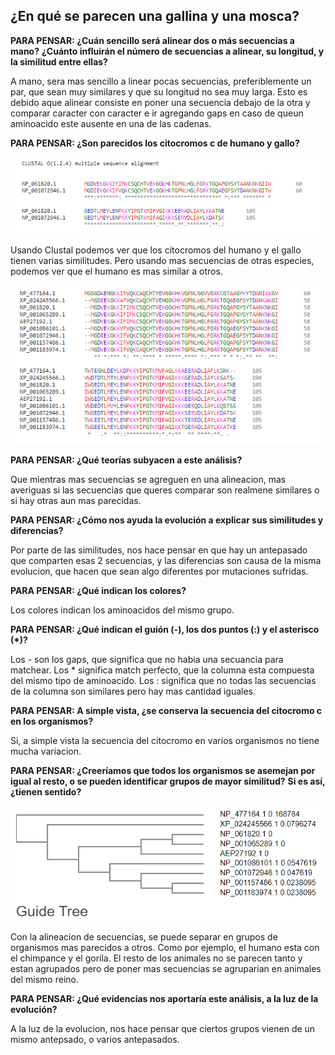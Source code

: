 ## ¿En qué se parecen una gallina y una mosca?

**PARA PENSAR: ¿Cuán sencillo será alinear dos o más secuencias a mano?** 
**¿Cuánto influirán el número de secuencias a alinear, su longitud, y la similitud entre ellas?**

A mano, sera mas sencillo a linear pocas secuencias, preferiblemente un par, que sean muy similares y que su longitud no sea muy larga.
Esto es debido aque alinear consiste en poner una secuencia debajo de la otra y comparar caracter con caracter e ir agregando gaps en caso de queun aminoacido este
ausente en una de las cadenas.

**PARA PENSAR: ¿Son parecidos los citocromos c de humano y gallo?**

![Alineacion](hombregallo.PNG)

Usando Clustal podemos ver que los citocromos del humano y el gallo tienen varias similitudes.
Pero usando mas secuencias de otras especies, podemos ver que el humano es mas similar a otros.

![Alineacion2](varios.PNG)


**PARA PENSAR: ¿Qué teorías subyacen a este análisis?**

Que mientras mas secuencias se agreguen en una alineacion, mas averiguas si las secuencias que queres comparar son realmene similares o si hay otras 
aun mas parecidas.

**PARA PENSAR: ¿Cómo nos ayuda la evolución a explicar sus similitudes y diferencias?**

Por parte de las similitudes, nos hace pensar en que hay un antepasado que comparten esas 2 secuencias, y las diferencias son causa de la misma 
evolucion, que hacen que sean algo diferentes por mutaciones sufridas.

**PARA PENSAR: ¿Qué indican los colores?**

Los colores indican los aminoacidos del mismo grupo.

**PARA PENSAR: ¿Qué indican el guión (-), los dos puntos (:) y el asterisco (*)?**

Los - son los gaps, que significa que no habia una secuancia para matchear.
Los * significa match perfecto, que la columna esta compuesta del mismo tipo de aminoacido.
Los : significa que no todas las secuencias de la columna son similares pero hay mas cantidad iguales.

**PARA PENSAR: A simple vista, ¿se conserva la secuencia del citocromo c en los organismos?**

Si, a simple vista la secuencia del citocromo en varios organismos no tiene mucha variacion.

**PARA PENSAR: ¿Creeríamos que todos los organismos se asemejan por igual al resto, o se pueden identificar grupos de mayor similitud?** 
**Si es así, ¿tienen sentido?**

![Arbol](arbol.PNG)

Con la alineacion de secuencias, se puede separar en grupos de organismos mas parecidos a otros.
Como por ejemplo, el humano esta con el chimpance y el gorila. El resto de los animales no se parecen tanto y estan agrupados pero de poner mas
secuencias se agruparian en animales del mismo reino.

**PARA PENSAR: ¿Qué evidencias nos aportaría este análisis, a la luz de la evolución?**

A la luz de la evolucion, nos hace pensar que ciertos grupos vienen de un mismo antepsado, o varios antepasados.